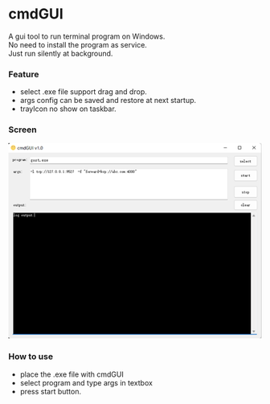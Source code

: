 # cmdGUI
A gui tool to run terminal program on Windows.  
No need to install the program as service.   
Just  run silently at background.



### Feature

- select .exe file support drag and drop.
- args config can be saved and restore at next startup.
- trayIcon no show on taskbar.

### Screen

![screen](./screen.png)

### How to use
- place the .exe file with cmdGUI
- select program and type args in textbox
- press start button.  


